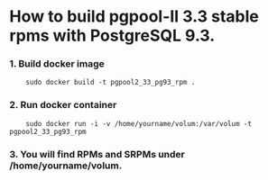 How to build pgpool-II 3.3 stable rpms with PostgreSQL 9.3.
==================

### 1. Build docker image

```
	sudo docker build -t pgpool2_33_pg93_rpm .
```

### 2. Run docker container

```
	sudo docker run -i -v /home/yourname/volum:/var/volum -t pgpool2_33_pg93_rpm
```
### 3. You will find RPMs and SRPMs under /home/yourname/volum.
